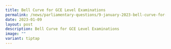 ```yaml
---
title: Bell Curve for GCE Level Examinations
permalink: /news/parliamentary-questions/9-january-2023-bell-curve-for-gce-level-examinations/
date: 2023-01-09
layout: post
description: Bell Curve for GCE Level Examinations
image: ""
variant: tiptap
---
```

